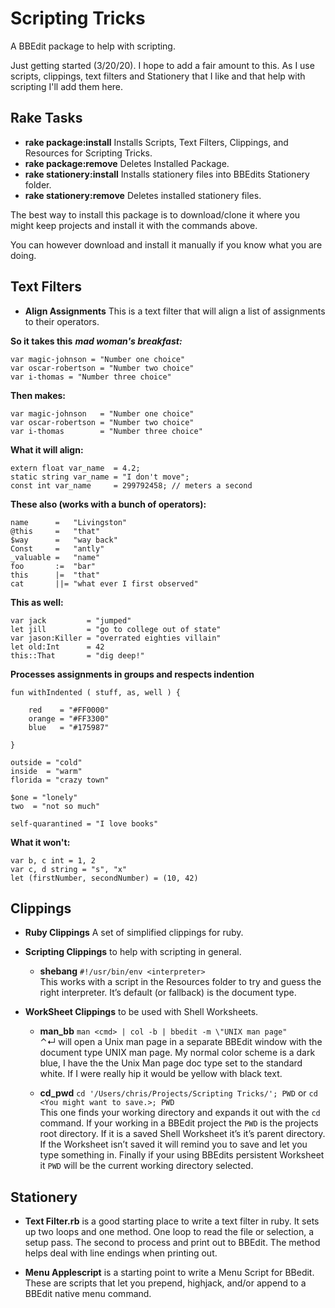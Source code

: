 # Scripting Tricks
A BBEdit package to help with scripting.

Just getting started (3/20/20). I hope to add a fair amount to this. As I use scripts, clippings, text filters and Stationery that I like and that help with scripting I'll add them here.

## Rake Tasks
- __rake package:install__ Installs Scripts, Text Filters, Clippings, and Resources for Scripting Tricks.
- __rake package:remove__ Deletes Installed Package.
- __rake stationery:install__ Installs stationery files into BBEdits Stationery folder.
- __rake stationery:remove__ Deletes installed stationery files.

The best way to install this package is to download/clone it where you might keep projects and install it with the commands above.

You can however download and install it manually if you know what you are doing.

## Text Filters
- __Align Assignments__
This is a text filter that will align a list of assignments to their operators.  

__So it takes this__ ___mad woman's breakfast:___

```
var magic-johnson = "Number one choice"
var oscar-robertson = "Number two choice"
var i-thomas = "Number three choice"
```
__Then makes:__ 

```
var magic-johnson   = "Number one choice"
var oscar-robertson = "Number two choice"
var i-thomas        = "Number three choice"
```

__What it will align:__

```
extern float var_name  = 4.2;  
static string var_name = "I don't move";  
const int var_name     = 299792458; // meters a second
```

__These also (works with a bunch of operators):__

```
name      =   "Livingston"
@this     =   "that"
$way      =   "way back"
Const     =   "antly"  
_valuable =   "name"
foo       :=  "bar"
this      |=  "that"
cat       ||= "what ever I first observed"
```
__This as well:__

```
var jack         = "jumped"  
let jill         = "go to college out of state"  
var jason:Killer = "overrated eighties villain"  
let old:Int      = 42  
this::That       = "dig deep!"  

```

__Processes assignments in groups and respects indention__

```
fun withIndented ( stuff, as, well ) {

	red    = "#FF0000"  
	orange = "#FF3300"  
	blue   = "#175987"  

}

outside = "cold"
inside  = "warm"
florida = "crazy town"

$one = "lonely"
two  = "not so much"

self-quarantined = "I love books"

```


__What it won't:__

```
var b, c int = 1, 2
var c, d string = "s", "x"
let (firstNumber, secondNumber) = (10, 42)
```

## Clippings
- __Ruby Clippings__ A set of simplified clippings for ruby.

- __Scripting Clippings__ to help with scripting in general.
	- __shebang__ `#!/usr/bin/env <interpreter>`  
	This works with a script in the Resources folder to try and guess the right interpreter. It’s default (or fallback) is the document type.  
	
	
- __WorkSheet Clippings__ to be used with Shell Worksheets.
	- __man_bb__ `man <cmd> | col -b | bbedit -m \"UNIX man page"`  
	⌃↵ will open a Unix man page in a separate BBEdit window with the document type UNIX man page. My normal color scheme is a dark blue, I have the the Unix Man page doc type set to the standard white. If I were really hip it would be yellow with black text.  

	- __cd_pwd__ `cd '/Users/chris/Projects/Scripting Tricks/'; PWD` or `cd <You might want to save.>; PWD`  
	This one finds your working directory and expands it out with the `cd` command. If your working in a BBEdit project the `PWD` is the projects root directory. If it is a saved Shell Worksheet it’s it’s parent directory. If the Worksheet isn’t saved it will remind you to save and let you type something in. Finally if your using BBEdits persistent Worksheet it `PWD` will be the current working directory selected.
	

## Stationery
- __Text Filter.rb__ is a good starting place to write a text filter in ruby. It sets up two loops and one method. One loop to read the file or selection, a setup pass.  The second to process and print out to BBEdit. The method helps deal with line endings when printing out.

- __Menu Applescript__ is a starting point to write a Menu Script for BBedit. These are scripts that let you prepend, highjack, and/or append to a BBEdit native menu command.
